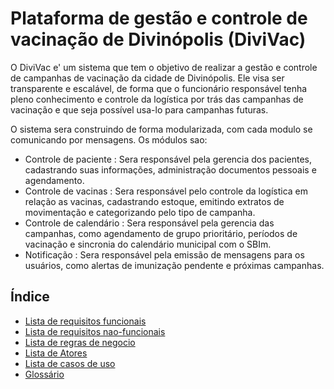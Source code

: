 # Plataforma de gestão e controle de vacinação  de Divinópolis (DiviVac)
<!-- ---------------------------------------------------------------------------------- -->

O DiviVac e' um sistema que tem o objetivo de realizar a gestão e controle de campanhas de vacinação da cidade de Divinópolis.
Ele visa ser transparente e escalável, de forma que o funcionário responsável tenha pleno conhecimento e controle da logística por trás das campanhas de vacinação e que seja possível usa-lo para campanhas futuras.

O sistema sera construindo de forma modularizada, com cada modulo se comunicando por mensagens. Os módulos sao:

- Controle de paciente : Sera responsável pela gerencia dos pacientes, cadastrando suas informações, administração documentos pessoais e agendamento.
- Controle de vacinas : Sera responsável pelo controle da logística em relação as vacinas, cadastrando estoque, emitindo extratos de movimentação e categorizando pelo tipo de campanha.
- Controle de calendário : Sera responsável pela gerencia das campanhas, como agendamento de grupo prioritário, períodos de vacinação e sincronia do calendário municipal com o SBIm.
- Notificação : Sera responsável pela emissão de mensagens para os usuários, como alertas de imunização pendente e próximas campanhas.


## Índice
- [Lista de requisitos funcionais](./funcionais.md)
- [Lista de requisitos nao-funcionais](./naofuncionais.md)
- [Lista de regras de negocio](./regrasnegocios.md)
- [Lista de Atores](./atores.md)
- [Lista de casos de uso](./casosdeuso.md)
- [Glossário](./glossario.md)
